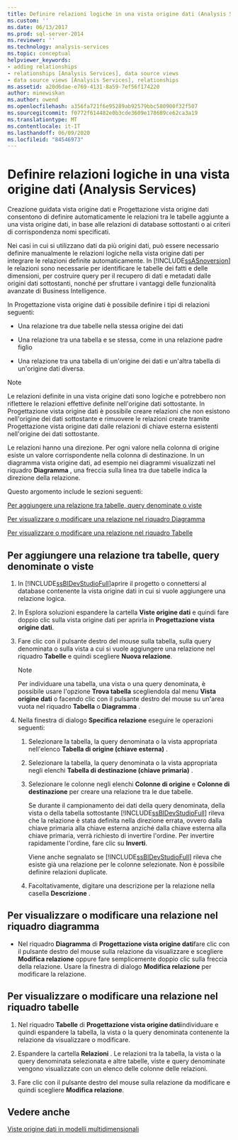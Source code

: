 ```yaml
---
title: Definire relazioni logiche in una vista origine dati (Analysis Services) | Microsoft Docs
ms.custom: ''
ms.date: 06/13/2017
ms.prod: sql-server-2014
ms.reviewer: ''
ms.technology: analysis-services
ms.topic: conceptual
helpviewer_keywords:
- adding relationships
- relationships [Analysis Services], data source views
- data source views [Analysis Services], relationships
ms.assetid: a20d6dae-e769-4131-8a59-7ef56f174220
author: minewiskan
ms.author: owend
ms.openlocfilehash: a356fa721f6e95289ab92579bbc580900f32f507
ms.sourcegitcommit: f0772f614482e0b3cde3609e178689ce62ca3a19
ms.translationtype: MT
ms.contentlocale: it-IT
ms.lasthandoff: 06/09/2020
ms.locfileid: "84546973"
---
```

# <a name="define-logical-relationships-in-a-data-source-view-analysis-services"></a>Definire relazioni logiche in una vista origine dati (Analysis Services)
  Creazione guidata vista origine dati e Progettazione vista origine dati consentono di definire automaticamente le relazioni tra le tabelle aggiunte a una vista origine dati, in base alle relazioni di database sottostanti o ai criteri di corrispondenza nomi specificati.  
  
 Nei casi in cui si utilizzano dati da più origini dati, può essere necessario definire manualmente le relazioni logiche nella vista origine dati per integrare le relazioni definite automaticamente. In [!INCLUDE[ssASnoversion](../../includes/ssasnoversion-md.md)] le relazioni sono necessarie per identificare le tabelle dei fatti e delle dimensioni, per costruire query per il recupero di dati e metadati dalle origini dati sottostanti, nonché per sfruttare i vantaggi delle funzionalità avanzate di Business Intelligence.  
  
 In Progettazione vista origine dati è possibile definire i tipi di relazioni seguenti:  
  
-   Una relazione tra due tabelle nella stessa origine dei dati  
  
-   Una relazione tra una tabella e se stessa, come in una relazione padre figlio  
  
-   Una relazione tra una tabella di un'origine dei dati e un'altra tabella di un'origine dati diversa.  
  
> [!NOTE]  
>  Le relazioni definite in una vista origine dati sono logiche e potrebbero non riflettere le relazioni effettive definite nell'origine dati sottostante. In Progettazione vista origine dati è possibile creare relazioni che non esistono nell'origine dei dati sottostante e rimuovere le relazioni create tramite Progettazione vista origine dati dalle relazioni di chiave esterna esistenti nell'origine dei dati sottostante.  
  
 Le relazioni hanno una direzione. Per ogni valore nella colonna di origine esiste un valore corrispondente nella colonna di destinazione. In un diagramma vista origine dati, ad esempio nei diagrammi visualizzati nel riquadro **Diagramma** , una freccia sulla linea tra due tabelle indica la direzione della relazione.  
  
 Questo argomento include le sezioni seguenti:  
  
 [Per aggiungere una relazione tra tabelle, query denominate o viste](#bkmk_addRel)  
  
 [Per visualizzare o modificare una relazione nel riquadro Diagramma](#bkmk_diagrampane)  
  
 [Per visualizzare o modificare una relazione nel riquadro Tabelle](#bkmk_tablespane)  
  
##  <a name="to-add-a-relationship-between-tables-named-queries-or-views"></a><a name="bkmk_addRel"></a>Per aggiungere una relazione tra tabelle, query denominate o viste  
  
1.  In [!INCLUDE[ssBIDevStudioFull](../../includes/ssbidevstudiofull-md.md)]aprire il progetto o connettersi al database contenente la vista origine dati in cui si vuole aggiungere una relazione logica.  
  
2.  In Esplora soluzioni espandere la cartella **Viste origine dati** e quindi fare doppio clic sulla vista origine dati per aprirla in **Progettazione vista origine dati**.  
  
3.  Fare clic con il pulsante destro del mouse sulla tabella, sulla query denominata o sulla vista a cui si vuole aggiungere una relazione nel riquadro **Tabelle** e quindi scegliere **Nuova relazione**.  
  
    > [!NOTE]  
    >  Per individuare una tabella, una vista o una query denominata, è possibile usare l'opzione **Trova tabella** scegliendola dal menu **Vista origine dati** o facendo clic con il pulsante destro del mouse su un'area vuota nel riquadro **Tabella** o **Diagramma** .  
  
4.  Nella finestra di dialogo **Specifica relazione** eseguire le operazioni seguenti:  
  
    1.  Selezionare la tabella, la query denominata o la vista appropriata nell'elenco **Tabella di origine (chiave esterna)** .  
  
    2.  Selezionare la tabella, la query denominata o la vista appropriata negli elenchi **Tabella di destinazione (chiave primaria)** .  
  
    3.  Selezionare le colonne negli elenchi **Colonne di origine** e **Colonne di destinazione** per creare una relazione tra le due tabelle.  
  
         Se durante il campionamento dei dati della query denominata, della vista o della tabella sottostante [!INCLUDE[ssBIDevStudioFull](../../includes/ssbidevstudiofull-md.md)] rileva che la relazione è stata definita nella direzione errata, ovvero dalla chiave primaria alla chiave esterna anziché dalla chiave esterna alla chiave primaria, verrà richiesto di invertire l'ordine. Per invertire rapidamente l'ordine, fare clic su **Inverti**.  
  
         Viene anche segnalato se [!INCLUDE[ssBIDevStudioFull](../../includes/ssbidevstudiofull-md.md)] rileva che esiste già una relazione per le colonne selezionate. Non è possibile definire relazioni duplicate.  
  
    4.  Facoltativamente, digitare una descrizione per la relazione nella casella **Descrizione** .  
  
##  <a name="to-view-or-modify-a-relationship-in-the-diagram-pane"></a><a name="bkmk_diagrampane"></a>Per visualizzare o modificare una relazione nel riquadro diagramma  
  
-   Nel riquadro **Diagramma** di **Progettazione vista origine dati**fare clic con il pulsante destro del mouse sulla relazione da visualizzare e scegliere **Modifica relazione** oppure fare semplicemente doppio clic sulla freccia della relazione.  Usare la finestra di dialogo **Modifica relazione** per modificare la relazione.  
  
##  <a name="to-view-or-modify-a-relationship-in-the-tables-pane"></a><a name="bkmk_tablespane"></a>Per visualizzare o modificare una relazione nel riquadro tabelle  
  
1.  Nel riquadro **Tabelle** di **Progettazione vista origine dati**individuare e quindi espandere la tabella, la vista o la query denominata contenente la relazione da visualizzare o modificare.  
  
2.  Espandere la cartella **Relazioni** .  Le relazioni tra la tabella, la vista o la query denominata selezionata e altre tabelle, viste e query denominate vengono visualizzate con un elenco delle colonne delle relazioni.  
  
3.  Fare clic con il pulsante destro del mouse sulla relazione da modificare e quindi scegliere **Modifica relazione**.  
  
## <a name="see-also"></a>Vedere anche  
 [Viste origine dati in modelli multidimensionali](data-source-views-in-multidimensional-models.md)  
  
  
